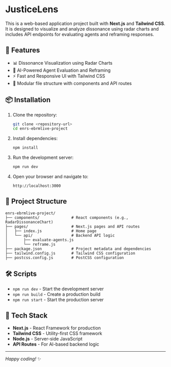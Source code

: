# JusticeLens

This is a web-based application project built with **Next.js** and **Tailwind CSS**. It is designed to visualize and analyze dissonance using radar charts and includes API endpoints for evaluating agents and reframing responses.

## 🚀 Features

- 📊 Dissonance Visualization using Radar Charts
- 🧠 AI-Powered Agent Evaluation and Reframing
- ⚡ Fast and Responsive UI with Tailwind CSS
- 📁 Modular file structure with components and API routes

## 📦 Installation

1. Clone the repository:
   ```bash
   git clone <repository-url>
   cd enrs-ebrmlive-project
   ```

2. Install dependencies:
   ```bash
   npm install
   ```

3. Run the development server:
   ```bash
   npm run dev
   ```

4. Open your browser and navigate to:
   ```
   http://localhost:3000
   ```

## 📂 Project Structure

```
enrs-ebrmlive-project/
├── components/              # React components (e.g., RadarDissonanceChart)
├── pages/                   # Next.js pages and API routes
│   ├── index.js             # Home page
│   └── api/                 # Backend API logic
│       ├── evaluate-agents.js
│       └── reframe.js
├── package.json             # Project metadata and dependencies
├── tailwind.config.js       # Tailwind CSS configuration
├── postcss.config.js        # PostCSS configuration
```

## 🛠️ Scripts

- `npm run dev` - Start the development server
- `npm run build` - Create a production build
- `npm run start` - Start the production server

## 🧰 Tech Stack

- **Next.js** - React Framework for production
- **Tailwind CSS** - Utility-first CSS framework
- **Node.js** - Server-side JavaScript
- **API Routes** - For AI-based backend logic


---

*Happy coding!* ✨
